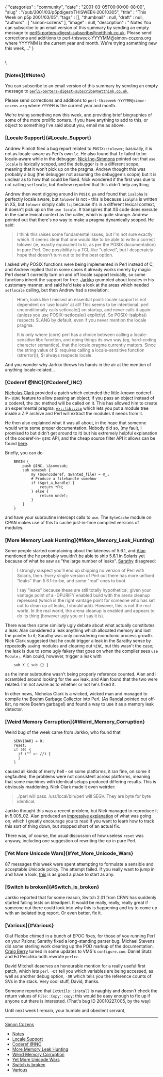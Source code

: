 {
   "categories" : "community",
   "date" : "2001-03-05T00:00:00-08:00",
   "slug" : "/pub/2001/03/p5pdigest/THISWEEK-20010305",
   "title" : "This Week on p5p 2001/03/05",
   "tags" : [],
   "thumbnail" : null,
   "draft" : null,
   "authors" : [
      "simon-cozens"
   ],
   "image" : null,
   "description" : " Notes You can subscribe to an email version of this summary by sending an empty message to perl5-porters-digest-subscribe@netthink.co.uk. Please send corrections and additions to perl-thisweek-YYYYMM@simon-cozens.org where YYYYMM is the current year and month. We're trying something new this week,..."
}





\
\

### [Notes]{#Notes}

You can subscribe to an email version of this summary by sending an
empty message to
[`perl5-porters-digest-subscribe@netthink.co.uk`.](mailto:perl5-porters-digest-subscribe@netthink.co.uk)

Please send corrections and additions to
`perl-thisweek-YYYYMM@simon-cozens.org` where `YYYYMM` is the current
year and month.

We're trying something new this week, and providing brief biographies of
some of the more prolific porters. If you have anything to add to this,
or object to something I've said about you, email me as above.

### [Locale Support]{#Locale_Support}

Andrew Pimlott filed a bug report related to `POSIX::tolower`;
basically, it is not as locale-aware as Perl's own `lc`. He also found
that `lc` failed to be locale-aware while in the debugger. [Nick
Ing-Simmons](http://simon-cozens.org/writings/whos-who.html#ING-SIMMONS)
pointed out that `use locale` is lexically scoped, and the debugger is
in a different scope, meaning that it won't pick up on the pragma.
Andrew thought this was probably a bug (the debugger not assuming the
debuggee's scope) but it is unclear as to how that could be fixed. Nick
wondered if the first was due to not calling `setlocale`, but Andrew
reported that this didn't help anything.

Andrew then went digging around in `POSIX.pm` and found that `isalpha`
is perfectly locale aware, but `tolower` is not - this is because
`isalpha` is written in XS, but `tolower` simply calls `lc`; because
it's in a different lexical context, it doesn't pick up on the
`use locale`. It transpires that XS code does execute in the same
lexical context as the caller, which is quite strange. Andrew pointed
out that there's no way to make a pragma dynamically scoped. He said:

> I think this raises some fundamental issues, but I'm not sure exactly
> which. It seems clear that one would like to be able to write a
> correct tolower (ie, exactly equivalent to lc, as per the POSIX
> documentation) in pure Perl. One possibility is a TCL-like "uplevel",
> but I desperately hope that doesn't turn out to be the best option.

I asked why POSIX functions were being implemented in Perl instead of C,
and Andrew replied that in some cases it already works merely by magic:
Perl doesn't correctly turn on and off locale support lexically, so some
functions inherit the support for free.
[Jarkko](http://simon-cozens.org/writings/whos-who.html#HIETANIEMI)
grumbled about locales in his customary manner, and said he'd take a
look at the areas which needed `setlocale` calling, but then Andrew had
a revelation:

> Hmm, looks like I missed an essential point: locale support is not
> dependent on 'use locale' at all! This seems to be intentional. perl
> unconditionally calls setlocale() on startup, and never calls it again
> (unless you use POSIX::setlocale() explictly). So POSIX::isalpha()
> respects \$LANG by default, even if you never mention the locale
> pragma.
>
> It is only where (core) perl has a choice between calling a
> locale-sensitive libc function, and doing things its own way (eg,
> hard-coding character semantics), that the locale pragma currently
> matters. Since the string value of \$! requires calling a
> locale-sensitive function (strerror()), \$! always respects locale.

And you wonder why Jarkko throws his hands in the air at the mention of
anything locale-related...

### [Coderef @INC]{#Coderef_INC}

[Nicholas Clark](http://simon-cozens.org/writings/whos-who.html#CLARK)
provided a patch which extended the little-known coderef-in- `@INC`
feature to allow passing an object; if you pass an object instead of a
coderef, the `INC` method will be called on it. This has allowed him to
create an experimental pragma,
[`ex::lib::zip`](http://www.flirble.org/~nick/P/ex-lib-zip-0.01.tar.gz)
which lets you put a module tree inside a ZIP archive and Perl will
extract the modules it needs from it.

He then also explained what it was all about, in the hope that someone
would write some proper documentation. Nobody did so, (my fault, I
promised to but didn't get around to it) but his extremely helpful
explanation of the coderef-in- `@INC` API, and the cheap source filter
API it allows can be found
[here](http://www.xray.mpe.mpg.de/mailing-lists/perl5-porters/2001-02/msg01780.html).

Briefly, you can do

        BEGIN {
            push @INC, \&somesub;
            sub somesub {
                my ($owncoderef, $wanted_file) = @_;
                # Produce a filehandle somehow
                if ($got_a_handle) {
                    return *FH;
                } else {
                    returm undef;
                }
            }
        }

and have your subroutine intercept calls to `use`. The `ByteCache`
module on CPAN makes use of this to cache just-in-time compiled versions
of modules.

### [More Memory Leak Hunting]{#More_Memory_Leak_Hunting}

Some people started complaining about the lateness of 5.6.1, and
[Alan](http://simon-cozens.org/writings/whos-who.html#BURLISON)
mentioned the he probably wouldn't be able to ship 5.6.1 in Solaris yet
because of what he saw as "the large number of leaks".
[Sarathy](http://simon-cozens.org/writings/whos-who.html#GURUSAMY)
disagreed:

> I strongly suspect you'll end up shipping no version of Perl with
> Solaris, then. Every single version of Perl out there has more unfixed
> "leaks" than 5.6.1-to-be, and some "real" ones to boot.
>
> I say "leaks" because these are still totally hypothetical, given your
> vantage point of a -DPURIFY enabled build with the arena cleanup
> repressed (which is the right vantage point for someone who has set
> out to clean up all leaks, I should add). However, this is not the
> real world. In the real world, the arena cleanup is enabled and
> appears to do its thing (however ugly you or I say it is).

There was then some similarly ugly debate about what actually
constitutes a leak: Alan considered a leak anything which allocated
memory and lost the pointer to it; Sarathy was only considering
monotonic process growth. Nick Clark suggested that he could trigger a
leak in the Sarathy sense by repeatedly `use`ing modules and clearing
out `%INC`, but this wasn't the case; the leak is due to some ugly
fakery that goes on when the compiler sees `use Module;`. Alan could,
however, trigger a leak with

        sub X { sub {} }

as the inner subroutine wasn't being properly reference counted. Alan
and I scrambled around looking for the `use` leak, and Alan found that
the two were related. I'm not aware as to whether or not he's fixed it.

In other news, Nicholas Clark is a wicked, wicked man and managed to
compile the [Boehm Garbage
Collector](http://www.hpl.hp.com/personal/Hans_Boehm/gc/) into Perl. (As
[Randal](http://simon-cozens.org/writings/whos-who.html#SCHWARTZ)
pointed out off-list, no more Boehm garbage!) and found a way to use it
as a memory leak detector.

### [Weird Memory Corruption]{#Weird_Memory_Corruption}

Weird bug of the week came from Jarkko, who found that

        $ENV{BAR} = 0;
        reset;
        if (0) {
          if ("" =~ //) {
          }
        }

caused all kinds of merry hell - on some platforms, it ran fine, on some
it segfaulted; the problems were not consistent across platforms,
meaning that some machines with identical setups produced differing
results. This is obviously maddening. Nick Clark made it even weirder:

> ./perl will pass. /usr/local/bin/perl will SEGV. They are byte for
> byte identical.

Jarkko thought this was a recent problem, but Nick managed to reproduce
it in 5.005\_02. Alan produced an [impressive
explanation](http://www.xray.mpe.mpg.de/mailing-lists/perl5-porters/2001-03/msg00176.html)
of what was going on, which I greatly encourage you to read if you want
to learn how to track this sort of thing down, but stopped short of an
actual fix.

There was, of course, the usual discussion of how useless `reset` was
anyway, including one suggestion of rewriting the op in pure Perl.

### [Yet More Unicode Wars]{#Yet_More_Unicode_Wars}

87 messages this week were spent attempting to formulate a sensible and
acceptable Unicode policy. The attempt failed. If you really want to
jump in and have a look,
[this](http://www.xray.mpe.mpg.de/mailing-lists/perl5-porters/2001-02/msg01680.html)
is as good a place to start as any.

### [Switch is broken]{#Switch_is_broken}

Jarkko reported that for some reason, Switch 2.01 from CPAN has suddenly
started failing tests on bleadperl. It would be really, really, really
great if someone out there could look into why this is happening and try
to come up with an isolated bug report. Or even better, fix it.

### [Various]{#Various}

Olaf Flebbe chimed in a bunch of EPOC fixes, for those of you running
Perl on your Psions; Sarathy fixed a long-standing parser bug. Michael
Stevens did some sterling work clearing up the POD markup of the
documentation. [Craig
Berry](http://simon-cozens.org/writings/whos-who.html#BERRY) turned in
some updates to VMS's `configure.com`. Daniel Stutz and Ed Peschko both
rewrote `perlcc`.

David Mitchell deserves an honourable mention for a really useful first
patch, which lets `perl -Dt` tell you which variables are being
accessed, as well as another debug option, `-DR` which tells you the
reference counts of SVs in the stack. Very cool stuff, David, thanks.

Someone reported that `ExtUtils::Install` is naughty and doesn't check
the return values of `File::Copy::copy`; this would be easy enough to
fix up if anyone out there is interested. (That's bug ID 20010227.005,
by the way)

Until next week I remain, your humble and obedient servant,

------------------------------------------------------------------------

[Simon Cozens](mailto:simon@brecon.co.uk)
-   [Notes](#Notes)
-   [Locale Support](#Locale_Support)
-   [Coderef @INC](#Coderef_INC)
-   [More Memory Leak Hunting](#More_Memory_Leak_Hunting)
-   [Weird Memory Corruption](#Weird_Memory_Corruption)
-   [Yet More Unicode Wars](#Yet_More_Unicode_Wars)
-   [Switch is broken](#Switch_is_broken)
-   [Various](#Various)


